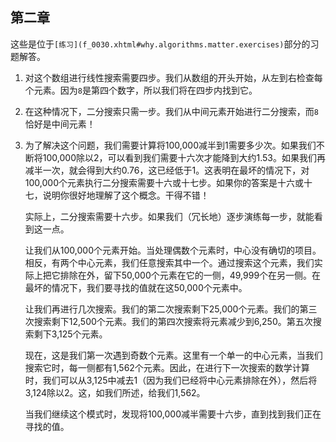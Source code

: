 ## 第二章

这些是位于`[练习](f_0030.xhtml#why.algorithms.matter.exercises)`部分的习题解答。

1.  对这个数组进行线性搜索需要四步。我们从数组的开头开始，从左到右检查每个元素。因为`8`是第四个数字，所以我们将在四步内找到它。

1.  在这种情况下，二分搜索只需一步。我们从中间元素开始进行二分搜索，而`8`恰好是中间元素！

1.  为了解决这个问题，我们需要计算将100,000减半到1需要多少次。如果我们不断将100,000除以2，可以看到我们需要十六次才能降到大约1.53。如果我们再减半一次，就会得到大约0.76，这已经低于1。这表明在最坏的情况下，对100,000个元素执行二分搜索需要十六或十七步。如果你的答案是十六或十七，说明你很好地理解了这个概念。干得不错！

    实际上，二分搜索需要十六步。如果我们（冗长地）逐步演练每一步，就能看到这一点。

    让我们从100,000个元素开始。当处理偶数个元素时，中心没有确切的项目。相反，有两个中心元素，我们任意搜索其中一个。通过搜索这个元素，我们实际上把它排除在外，留下50,000个元素在它的一侧，49,999个在另一侧。在最坏的情况下，我们要寻找的值就在这50,000个元素中。

    让我们再进行几次搜索。我们的第二次搜索剩下25,000个元素。我们的第三次搜索剩下12,500个元素。我们的第四次搜索将元素减少到6,250。第五次搜索剩下3,125个元素。

    现在，这是我们第一次遇到奇数个元素。这里有一个单一的中心元素，当我们搜索它时，每一侧都有1,562个元素。因此，在进行下一次搜索的数学计算时，我们可以从3,125中减去1（因为我们已经将中心元素排除在外），然后将3,124除以2。这，如我们所述，给我们1,562。

    当我们继续这个模式时，发现将100,000减半需要十六步，直到找到我们正在寻找的值。
